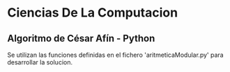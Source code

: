 # Ciencias De La Computacion
## Algoritmo de César Afín - Python

Se utilizan las funciones definidas en el fichero 'aritmeticaModular.py' para
desarrollar la solucion.